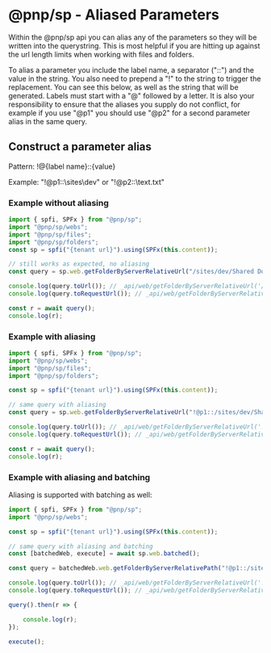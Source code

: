 # @pnp/sp - Aliased Parameters

Within the @pnp/sp api you can alias any of the parameters so they will be written into the querystring. This is most helpful if you are hitting up against the url length limits when working with files and folders.

To alias a parameter you include the label name, a separator ("::") and the value in the string. You also need to prepend a "!" to the string to trigger the replacement. You can see this below, as well as the string that will be generated. Labels must start with a "@" followed by a letter. It is also your responsibility to ensure that the aliases you supply do not conflict, for example if you use "@p1" you should use "@p2" for a second parameter alias in the same query.

## Construct a parameter alias

Pattern: !@{label name}::{value}

Example: "!@p1::\sites\dev" or "!@p2::\text.txt"

### Example without aliasing

```TypeScript
import { spfi, SPFx } from "@pnp/sp";
import "@pnp/sp/webs";
import "@pnp/sp/files";
import "@pnp/sp/folders";
const sp = spfi("{tenant url}").using(SPFx(this.content));

// still works as expected, no aliasing
const query = sp.web.getFolderByServerRelativeUrl("/sites/dev/Shared Documents/").files.select("Title").top(3);

console.log(query.toUrl()); // _api/web/getFolderByServerRelativeUrl('/sites/dev/Shared Documents/')/files
console.log(query.toRequestUrl()); // _api/web/getFolderByServerRelativeUrl('/sites/dev/Shared Documents/')/files?$select=Title&$top=3

const r = await query();
console.log(r);
```

### Example with aliasing

```TypeScript
import { spfi, SPFx } from "@pnp/sp";
import "@pnp/sp/webs";
import "@pnp/sp/files";
import "@pnp/sp/folders";

const sp = spfi("{tenant url}").using(SPFx(this.content));

// same query with aliasing
const query = sp.web.getFolderByServerRelativeUrl("!@p1::/sites/dev/Shared Documents/").files.select("Title").top(3);

console.log(query.toUrl()); // _api/web/getFolderByServerRelativeUrl('!@p1::/sites/dev/Shared Documents/')/files
console.log(query.toRequestUrl()); // _api/web/getFolderByServerRelativeUrl(@p1)/files?@p1='/sites/dev/Shared Documents/'&$select=Title&$top=3

const r = await query();
console.log(r);
```

### Example with aliasing and batching

Aliasing is supported with batching as well:

```TypeScript
import { spfi, SPFx } from "@pnp/sp";
import "@pnp/sp/webs";

const sp = spfi("{tenant url}").using(SPFx(this.content));

// same query with aliasing and batching
const [batchedWeb, execute] = await sp.web.batched();

const query = batchedWeb.web.getFolderByServerRelativePath("!@p1::/sites/dev/Shared Documents/").files.select("Title").top(3);

console.log(query.toUrl()); // _api/web/getFolderByServerRelativeUrl('!@p1::/sites/dev/Shared Documents/')/files
console.log(query.toRequestUrl()); // _api/web/getFolderByServerRelativeUrl(@p1)/files?@p1='/sites/dev/Shared Documents/'&$select=Title&$top=3

query().then(r => {

    console.log(r);
});

execute();
```
